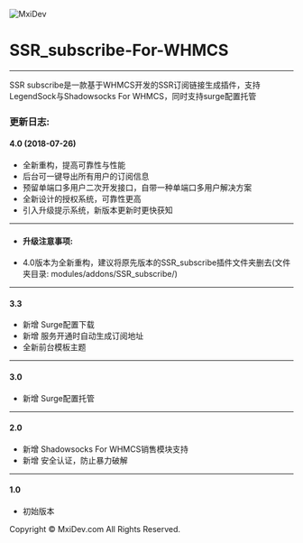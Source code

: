 ![MxiDev](https://mxidev.com/assets/svg/mxidev-blue.svg "MxiDev")
# SSR_subscribe-For-WHMCS

***

SSR subscribe是一款基于WHMCS开发的SSR订阅链接生成插件，支持LegendSock与Shadowsocks For WHMCS，同时支持surge配置托管

### 更新日志:

#### 4.0 (2018-07-26)

  - 全新重构，提高可靠性与性能
  - 后台可一键导出所有用户的订阅信息
  - 预留单端口多用户二次开发接口，自带一种单端口多用户解决方案
  - 全新设计的授权系统，可靠性更高
  - 引入升级提示系统，新版本更新时更快获知

***

+ #### 升级注意事项:

+ 4.0版本为全新重构，建议将原先版本的SSR_subscribe插件文件夹删去(文件夹目录: modules/addons/SSR_subscribe/)

***

#### 3.3 

  - 新增 Surge配置下载
  - 新增 服务开通时自动生成订阅地址
  - 全新前台模板主题

***

#### 3.0 

  - 新增 Surge配置托管

***

#### 2.0 

  - 新增 Shadowsocks For WHMCS销售模块支持
  - 新增 安全认证，防止暴力破解

***

#### 1.0 

  - 初始版本



Copyright © MxiDev.com All Rights Reserved.
